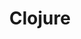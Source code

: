 ---
git: https://github.com/clojure/clojure
logohandle: clojure
sort: clojure
title: Clojure
website: https://clojure.org/
wikipedia: https://en.wikipedia.org/wiki/Clojure
youtube: https://youtube.com/user/ClojureTV/videos
---